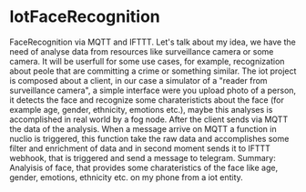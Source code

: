 # IotFaceRecognition
FaceRecognition via MQTT and IFTTT.
Let's talk about my idea, we have the need of analyse data from resources like surveillance camera or some camera. It will be userfull for some use cases, for example, recognization about peole that are committing a crime or something similar. The iot project is composed about a client, in  our case a simulator of a "reader from surveillance camera", a simple interface were you upload photo of a person, it detects the face and recognize some charateristicts about the face (for example  age, gender, ethnicity, emotions etc.), maybe this analyses is accomplished in real world by a fog node. After the client sends via MQTT the data of the analysis. When a message arrive on MQTT a function in nuclio is triggered, this function  take the raw data and accomplishes some filter and enrichment of data and in  second moment sends it to  IFTTT webhook, that is triggered and send a message to telegram.
Summary: Analyisis of face, that provides some charateristics of the face like age, gender, emotions, ethnicity etc. on my phone from a iot entity.
